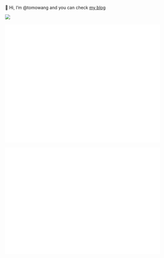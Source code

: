 👋 Hi, I’m @tomowang and you can check [my blog](https://tomo.dev) 

![](https://komarev.com/ghpvc/?username=tomowang&label=PROFILE+VIEWS)

![Metrics](/github-metrics.svg)

![Metrics isocalender fullyear](./metrics.plugin.isocalendar.fullyear.svg)
